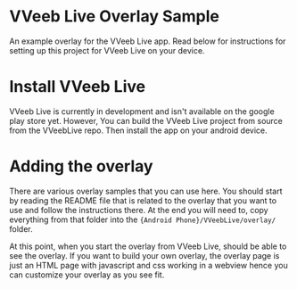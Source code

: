 # VVeeb Live Overlay Sample
An example overlay for the VVeeb Live app. Read below for instructions for setting up this project for VVeeb Live on your device.

# Install VVeeb Live
VVeeb Live is currently in development and isn't available on the google play store yet. However, You can build the VVeeb Live project from source from the VVeebLive repo. Then install the app on your android device.

# Adding the overlay
There are various overlay samples that you can use here. You should start by reading the README file that is related to the overlay that you want to use and follow the instructions there. At the end you will need to, copy everything from that folder into the `{Android Phone}/VVeebLive/overlay/` folder.

At this point, when you start the overlay from VVeeb Live, should be able to see the overlay. If you want to build your own overlay, the overlay page is just an HTML page with javascript and css working in a webview hence you can customize your overlay as you see fit.
